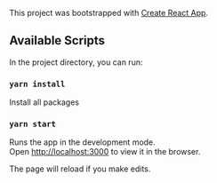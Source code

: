 This project was bootstrapped with [Create React App](https://github.com/facebook/create-react-app).

## Available Scripts

In the project directory, you can run:

### `yarn install`

Install all packages<br>

### `yarn start`

Runs the app in the development mode.<br>
Open [http://localhost:3000](http://localhost:3000) to view it in the browser.

The page will reload if you make edits.<br>